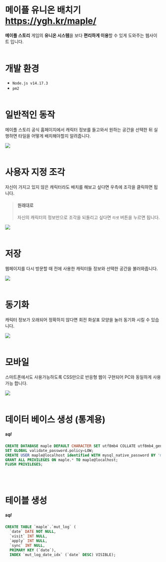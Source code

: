 # 메이플 유니온 배치기 https://ygh.kr/maple/

**메이플 스토리** 게임의 **유니온 시스템**을 보다 **편리하게 이용**할 수 있게 도와주는 웹사이트 입니다.
<br><br>

# 개발 환경

- `Node.js v14.17.3`
- `pm2`
  <br><br>

# 일반적인 동작

메이플 스토리 공식 홈페이지에서 캐릭터 정보를 들고와서 원하는 공간을 선택한 뒤 실행하면 타일을 어떻게 배치해야할지 알려줍니다.

![](public/image/readme/Normal.gif)
<br><br>

# 사용자 지정 조각

자신이 가지고 있지 않은 캐릭터라도 배치를 해보고 싶다면 우측에 조각을 클릭하면 됩니다.

> #### 원래대로
>
> 자신의 캐릭터의 정보만으로 조각을 되돌리고 싶다면 `리셋` 버튼을 누르면 됩니다.

![](public/image/readme/Custom.gif)
<br><br>

# 저장

웹페이지를 다시 방문할 때 전에 사용한 캐릭터들 정보와 선택한 공간을 불러와줍니다.

![](public/image/readme/Save.gif)
<br><br>

# 동기화

캐릭터 정보가 오래되어 정확하지 않다면 회전 화살표 모양을 눌러 동기화 시킬 수 있습니다.

![](public/image/readme/Sync.gif)
<br><br>

# 모바일

스마트폰에서도 사용가능하도록 CSS만으로 반응형 웹이 구현되어 PC와 동일하게 사용가능 합니다.

![](public/image/readme/Mobile.gif)
<br><br>

# 데이터 베이스 생성 (통계용)

##### sql

```sql
CREATE DATABASE maple DEFAULT CHARACTER SET utf8mb4 COLLATE utf8mb4_general_ci;
SET GLOBAL validate_password.policy=LOW;
CREATE USER maple@localhost identified WITH mysql_native_password BY 'maplemaple';
GRANT ALL PRIVILEGES ON maple.* TO maple@localhost;
FLUSH PRIVILEGES;
```

<br><br>

# 테이블 생성

##### sql

```sql
CREATE TABLE `maple`.`mut_log` (
  `date` DATE NOT NULL,
  `visit` INT NULL,
  `apply` INT NULL,
  `sync` INT NULL,
  PRIMARY KEY (`date`),
  INDEX `mut_log_date_idx` (`date` DESC) VISIBLE);
```
